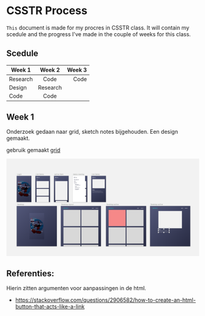 # CSSTR Process
`This` document is made for my procres in CSSTR class.
It will contain my scedule and the progress I've made in the couple of weeks for this class.

## Scedule
| Week 1        | Week 2|  Week 3  |
| ------------- |:-------------:| -----:| 
| Research    | Code | Code |
| Design    | Research |
| Code | Code    | 


## Week 1
Onderzoek gedaan naar grid, sketch notes bijgehouden.
Een design gemaakt.

gebruik gemaakt [grid](https://css-tricks.com/search-results/?q=grid)

![design](design.png)

## Referenties:
Hierin zitten argumenten voor aanpassingen in de html.
* https://stackoverflow.com/questions/2906582/how-to-create-an-html-button-that-acts-like-a-link
